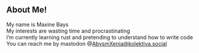 About Me!
--
My name is Maxine Bays
<br />
My interests are wasting time and procrastinating
<br />
I’m currently learning rust and pretending to understand how to write code
<br />
You can reach me by mastodon @AbysmXenia@kolektiva.social
